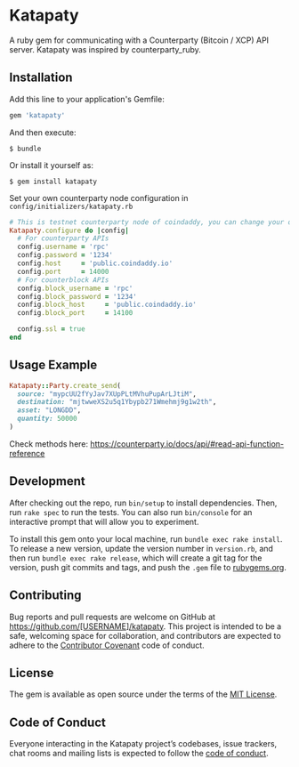 # Katapaty

A ruby gem for communicating with a Counterparty (Bitcoin / XCP) API server. Katapaty was inspired by counterparty_ruby.

## Installation

Add this line to your application's Gemfile:

```ruby
gem 'katapaty'
```

And then execute:

    $ bundle

Or install it yourself as:

    $ gem install katapaty

Set your own counterparty node configuration in `config/initializers/katapaty.rb`

```ruby
# This is testnet counterparty node of coindaddy, you can change your own server config
Katapaty.configure do |config|
  # For counterparty APIs
  config.username = 'rpc'
  config.password = '1234'
  config.host     = 'public.coindaddy.io'
  config.port     = 14000
  # For counterblock APIs
  config.block_username = 'rpc'
  config.block_password = '1234'
  config.block_host     = 'public.coindaddy.io'
  config.block_port     = 14100

  config.ssl = true
end
```

## Usage Example

```ruby
Katapaty::Party.create_send(
  source: "mypcUU2fYyJav7XUpPLtMVhuPupArLJtiM",
  destination: "mjtwweXS2u5q1Ybypb271Wmehmj9g1w2th",
  asset: "LONGDD",
  quantity: 50000
)
```

Check methods here: https://counterparty.io/docs/api/#read-api-function-reference

## Development

After checking out the repo, run `bin/setup` to install dependencies. Then, run `rake spec` to run the tests. You can also run `bin/console` for an interactive prompt that will allow you to experiment.

To install this gem onto your local machine, run `bundle exec rake install`. To release a new version, update the version number in `version.rb`, and then run `bundle exec rake release`, which will create a git tag for the version, push git commits and tags, and push the `.gem` file to [rubygems.org](https://rubygems.org).

## Contributing

Bug reports and pull requests are welcome on GitHub at https://github.com/[USERNAME]/katapaty. This project is intended to be a safe, welcoming space for collaboration, and contributors are expected to adhere to the [Contributor Covenant](http://contributor-covenant.org) code of conduct.

## License

The gem is available as open source under the terms of the [MIT License](https://opensource.org/licenses/MIT).

## Code of Conduct

Everyone interacting in the Katapaty project’s codebases, issue trackers, chat rooms and mailing lists is expected to follow the [code of conduct](https://github.com/[USERNAME]/katapaty/blob/master/CODE_OF_CONDUCT.md).
